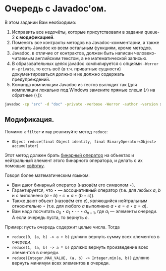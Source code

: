 # Очередь с Javadoc'ом.

В этом задании Вам необходимо:
1. Исправить все недочёты, которые присутствовали в задании queue-2 **с модификацией**.
2. Поменять все контракты методов на Javadoc-комментарии, а также написать Javadoc ко всем остальным функциям, кроме методов.
3. Javadoc, в отличие от контрактов, должен быть написан человеко-читаемым английским текстом, а не математической записью.
4. В образовательных целях javadoc компилируется с опциями `-Werror` и `-private`, то есть всё (в т.ч. приватные сущности) документироваться должно и не должно содержать предупреждений.
5. Команда компиляции Javadoc из тестов выглядит так (для компиляции локально под Windows замените прямые слеши (`/`) на обратные (<code>&#92;</code>)):
```bash
javadoc -cp "src" -d "doc" -private -verbose -Werror -author -version src/queue/AbstractQueue.java src/queue/ArrayQueue.java src/queue/LinkedQueue.java src/queue/Queue.java
```

## Модификация.

Помимо к `filter` и `map` реализуйте метод `reduce`:
- `Object reduce(final Object identity, final BinaryOperator<Object> accumulator)`

Этот метод должен брать [бинарный оператор](https://docs.oracle.com/en/java/javase/21/docs/api/java.base/java/util/function/BinaryOperator.html) на объектах и нейтральный элемент этого бинарного оператора, и делать с их помощью [свёртку](https://en.wikipedia.org/wiki/Reduction_operator).

Говоря более математическим языком:
- Вам дают бинарный оператор (назовём его символом $\star$).
- Гарантируется, что $\star$ — ассоциативный оператор (т.е. для любых $a$, $b$ и $c$ выполнено $(a\star b)\star c=a\star(b\star c)$).
- Также дают объект (назовём его $e$), являющийся нейтральным относительно $\star$ (т.е. для любого $a$ выполнено $a\star e=e\star a=a$).
- Вам надо посчитать $a_0\star a_1\star\cdots\star a_{n-1}$, где $a_i$ — элементы очереди. А если очередь пуста, то вернуть $e$.

Пример: пусть очередь содержит целые числа. Тогда
- `reduce(0, (a, b) -> a + b)` должно вернуть сумму всех элементов в очереди.
- `reduce(1, (a, b) -> a * b)` должно вернуть произведение всех элементов в очереди.
- `reduce(Integer.MAX_VALUE, (a, b) -> Integer.min(a, b))` должно вернуть минимум всех элементов в очереди.
